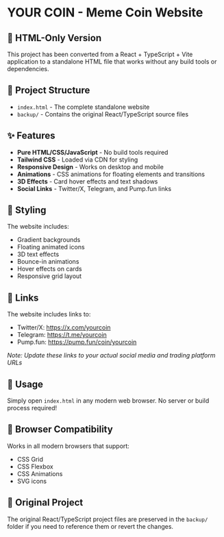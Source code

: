 # YOUR COIN - Meme Coin Website

## 🚀 HTML-Only Version

This project has been converted from a React + TypeScript + Vite application to a standalone HTML file that works without any build tools or dependencies.

## 📁 Project Structure

- `index.html` - The complete standalone website
- `backup/` - Contains the original React/TypeScript source files

## ✨ Features

- **Pure HTML/CSS/JavaScript** - No build tools required
- **Tailwind CSS** - Loaded via CDN for styling
- **Responsive Design** - Works on desktop and mobile
- **Animations** - CSS animations for floating elements and transitions
- **3D Effects** - Card hover effects and text shadows
- **Social Links** - Twitter/X, Telegram, and Pump.fun links

## 🎨 Styling

The website includes:
- Gradient backgrounds
- Floating animated icons
- 3D text effects
- Bounce-in animations
- Hover effects on cards
- Responsive grid layout

## 🔗 Links

The website includes links to:
- Twitter/X: https://x.com/yourcoin
- Telegram: https://t.me/yourcoin
- Pump.fun: https://pump.fun/coin/yourcoin

*Note: Update these links to your actual social media and trading platform URLs*

## 🚀 Usage

Simply open `index.html` in any modern web browser. No server or build process required!

## 📱 Browser Compatibility

Works in all modern browsers that support:
- CSS Grid
- CSS Flexbox
- CSS Animations
- SVG icons

## 🔄 Original Project

The original React/TypeScript project files are preserved in the `backup/` folder if you need to reference them or revert the changes.
